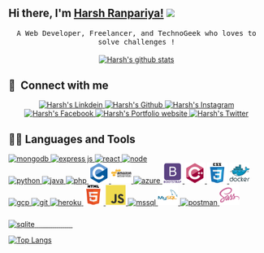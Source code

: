 
## Hi there, I'm [Harsh Ranpariya!](https://harsh.tech) <img src="https://media.giphy.com/media/hvRJCLFzcasrR4ia7z/giphy.gif" width="25px"></a>

[comment]: <> (### <img src="https://media.giphy.com/media/VgCDAzcKvsR6OM0uWg/giphy.gif" width="50"> A little more about me...)
<p align="center">
  <samp>
 A Web Developer, Freelancer, and TechnoGeek who loves to solve challenges !
  </samp>
  <br/>
  <br/>
  <a href="https://github.com/harshranpariya">
 <img align="center" src="https://github-readme-stats.vercel.app/api?username=harshranpariya&show_icons=true&theme=light&line_height=27" alt="Harsh's github stats"/>
</a>
</p>

## 🔗 &nbsp;**Connect with me**
<p align="center" >
 

<a href="https://linkedin.com/in/harshranpariya">
  <img align="center" style="vertical-align:bottom" alt="Harsh's Linkdein" width="30px" src="https://cdn.jsdelivr.net/npm/simple-icons@v3/icons/linkedin.svg" />
</a>
<a href="https://github.com/harshranpariya">
  <img   alt="Harsh's Github" align="center" style="vertical-align:bottom" width="30px" src="https://cdn.jsdelivr.net/npm/simple-icons@v3/icons/github.svg" />
</a>

<a href="https://instagram.com/harsh.ranpariya/">
  <img   alt="Harsh's Instagram" align="center" style="vertical-align:bottom" width="30px" src="https://cdn.jsdelivr.net/npm/simple-icons@v3/icons/instagram.svg" />
</a>
<a href="https://www.facebook.com/harsh.a.ranpariya/">
  <img   alt="Harsh's Facebook" align="center" style="vertical-align:bottom" width="30px" src="https://cdn.jsdelivr.net/npm/simple-icons@v3/icons/facebook.svg" />
</a>
<a href="https://harsh.tech">
  <img   alt="Harsh's Portfolio website" align="center" style="vertical-align:bottom" width="30px" src="https://cdn.jsdelivr.net/npm/simple-icons@v3/icons/googleearth.svg" />
</a>
<a  href="https://twitter.com/harsh_ranpariya">
  <img  style="vertical-align:bottom" alt="Harsh's Twitter" width="30px" src="https://cdn.jsdelivr.net/npm/simple-icons@v3/icons/twitter.svg" />
</a>


</p>

## 👨‍💻 Languages and Tools


<a href="https://mongodb.com" target="_blank">
    <img src="https://www.vectorlogo.zone/logos/mongodb/mongodb-icon.svg" alt="mongodb"   height="40"/>
</a>
<a href="https://expressjs.com/" target="_blank">
    <img src="https://www.vectorlogo.zone/logos/expressjs/expressjs-icon.svg" alt="express js" height="40"/>
</a>
<a href="https://reactjs.org/" target="_blank">
    <img src="https://www.vectorlogo.zone/logos/reactjs/reactjs-icon.svg" alt="react"   height="40"/>
</a>
<a href="https://nodejs.org/" target="_blank">
    <img src="https://www.vectorlogo.zone/logos/nodejs/nodejs-ar21.svg" alt="node"   height="40"/>
</a>

<br/>


<a href="https://www.python.org/" target="_blank">
    <img src="https://www.vectorlogo.zone/logos/python/python-icon.svg" alt="python"   height="40"/>
</a>
<a href="https://www.java.com/"  target="_blank">
    <img src="https://www.vectorlogo.zone/logos/java/java-icon.svg" alt="java"   height="40"/>
</a>
<a href="https://www.php.net/" target="_blank">
    <img src="https://www.vectorlogo.zone/logos/php/php-ar21.svg" alt="php"   height="40"/>
</a>
<a href="https://www.cprogramming.com/" target="_blank"> 
    <img src="https://raw.githubusercontent.com/devicons/devicon/master/icons/c/c-original.svg" alt="c" width="40" height="40"/> 
</a>
<a href="https://aws.amazon.com" target="_blank">
  <img src="https://raw.githubusercontent.com/devicons/devicon/master/icons/amazonwebservices/amazonwebservices-original-wordmark.svg" alt="aws" width="40" height="40" />
</a>
<a href="https://azure.microsoft.com/en-in/" target="_blank">
  <img src="https://www.vectorlogo.zone/logos/microsoft_azure/microsoft_azure-icon.svg" alt="azure" width="40" height="40" />
</a>
<a href="https://getbootstrap.com" target="_blank">
  <img src="https://raw.githubusercontent.com/devicons/devicon/master/icons/bootstrap/bootstrap-plain-wordmark.svg" alt="bootstrap" width="40" height="40" />
</a>
<a href="https://www.w3schools.com/cpp/" target="_blank">
  <img src="https://raw.githubusercontent.com/devicons/devicon/master/icons/cplusplus/cplusplus-original.svg" alt="cplusplus" width="40" height="40" />
</a>
<a href="https://www.w3schools.com/css/" target="_blank">
  <img src="https://raw.githubusercontent.com/devicons/devicon/master/icons/css3/css3-original-wordmark.svg" alt="css3" width="40" height="40" />
</a> 
<a href="https://www.docker.com/" target="_blank">
  <img src="https://raw.githubusercontent.com/devicons/devicon/master/icons/docker/docker-original-wordmark.svg" alt="docker" width="40" height="40" />
</a>
<a href="https://cloud.google.com" target="_blank">
  <img src="https://www.vectorlogo.zone/logos/google_cloud/google_cloud-icon.svg" alt="gcp" width="40" height="40" />
</a>
<a href="https://git-scm.com/" target="_blank">
  <img src="https://www.vectorlogo.zone/logos/git-scm/git-scm-icon.svg" alt="git" width="40" height="40" />
</a>
<a href="https://heroku.com" target="_blank">
  <img src="https://www.vectorlogo.zone/logos/heroku/heroku-icon.svg" alt="heroku" width="40" height="40" />
</a>
<a href="https://www.w3.org/html/" target="_blank">
  <img src="https://raw.githubusercontent.com/devicons/devicon/master/icons/html5/html5-original-wordmark.svg" alt="html5" width="40" height="40" />
</a>
<a href="https://developer.mozilla.org/en-US/docs/Web/JavaScript" target="_blank">
  <img src="https://raw.githubusercontent.com/devicons/devicon/master/icons/javascript/javascript-original.svg" alt="javascript" width="40" height="40" />
</a>
<a href="https://www.microsoft.com/en-us/sql-server" target="_blank">
  <img src="https://www.svgrepo.com/show/303229/microsoft-sql-server-logo.svg" alt="mssql" width="40" height="40" />
</a>
<a href="https://www.mysql.com/" target="_blank">
  <img src="https://raw.githubusercontent.com/devicons/devicon/master/icons/mysql/mysql-original-wordmark.svg" alt="mysql" width="40" height="40" />
</a>
<a href="https://postman.com" target="_blank">
  <img src="https://www.vectorlogo.zone/logos/getpostman/getpostman-icon.svg" alt="postman" width="40" height="40" />
</a>
<a href="https://sass-lang.com" target="_blank">
  <img src="https://raw.githubusercontent.com/devicons/devicon/master/icons/sass/sass-original.svg" alt="sass" width="40" height="40" />
</a>
<a href="https://www.sqlite.org/" target="_blank">
  <img src="https://www.vectorlogo.zone/logos/sqlite/sqlite-icon.svg" alt="sqlite" width="40" height="40" />
</a>





<a href=" " target="_blank">
    <img src=" " alt=""   height="40"/>
</a>
<a href=" " target="_blank">
    <img src=" " alt=""   height="40"/>
</a>
<a href=" " target="_blank">
    <img src=" " alt=""   height="40"/>
</a>
<a href=" " target="_blank">
    <img src=" " alt=""   height="40"/>
</a>
<a href=" " target="_blank">
    <img src=" " alt=""   height="40"/>
</a>
<a href=" " target="_blank">
    <img src=" " alt=""   height="40"/>
</a>
<a href=" " target="_blank">
    <img src=" " alt=""   height="40"/>
</a>
<a href=" " target="_blank">
    <img src=" " alt=""   height="40"/>
</a>
<a href=" " target="_blank">
    <img src=" " alt=""   height="40"/>
</a>
<a href=" " target="_blank">
    <img src=" " alt=""   height="40"/>
</a>
<a href=" " target="_blank">
    <img src=" " alt=""   height="40"/>
</a>
<a href=" " target="_blank">
    <img src=" " alt=""   height="40"/>
</a>
<a href=" " target="_blank">
    <img src=" " alt=""   height="40"/>
</a>
<a href=" " target="_blank">
    <img src=" " alt=""   height="40"/>
</a>
<a href=" " target="_blank">
    <img src=" " alt=""   height="40"/>
</a>
<a href=" " target="_blank">
    <img src=" " alt=""   height="40"/>
</a>
<a href=" " target="_blank">
    <img src=" " alt=""   height="40"/>
</a>
<a href=" " target="_blank">
    <img src=" " alt=""   height="40"/>
</a>
<a href=" " target="_blank">
    <img src=" " alt=""   height="40"/>
</a>


[![Top Langs](https://github-readme-stats.vercel.app/api/top-langs/?username=harshranpariya&layout=compact)](https://github.com/harshranpariya)




